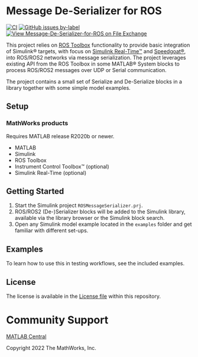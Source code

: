 # Message De-Serializer for ROS
[![CI](https://github.com/mathworks/Message-De-Serializer-for-ROS/actions/workflows/main.yml/badge.svg)](https://github.com/mathworks/Message-De-Serializer-for-ROS/actions/workflows/main.yml) [![GitHub issues by-label](https://img.shields.io/github/issues-raw/mathworks/Message-De-Serializer-for-ROS/bug)](https://github.com/mathworks/Message-De-Serializer-for-ROS/issues?q=is%3Aissue+is%3Aopen+label%3Abug) [![View Message-De-Serializer-for-ROS on File Exchange](https://www.mathworks.com/matlabcentral/images/matlab-file-exchange.svg)](https://www.mathworks.com/matlabcentral/fileexchange/105815-message-de-serializer-for-ros)

This project relies on [ROS Toolbox](https://www.mathworks.com/products/ros.html) functionality to provide basic integration of Simulink® targets, with focus on [Simulink Real-Time™](https://www.mathworks.com/products/simulink-real-time.html) and [Speedgoat®](https://www.speedgoat.com), into ROS/ROS2 networks via message serialization. The project leverages existing API from the ROS Toolbox in some MATLAB® System blocks to process ROS/ROS2 messages over UDP or Serial communication.

The project contains a small set of Serialize and De-Serialize blocks in a library together with some simple model examples.

## Setup
### MathWorks products
Requires MATLAB release R2020b or newer.
- MATLAB
- Simulink
- ROS Toolbox
- Instrument Control Toolbox™ (optional)
- Simulink Real-Time (optional)

## Getting Started
1. Start the Simulink project `ROSMessageSerializer.prj`.
2. ROS/ROS2 (De-)Serializer blocks will be added to the Simulink library, available via the library browser or the Simulink block search.
3. Open any Simulink model example located in the `examples` folder and get familiar with different set-ups.

## Examples
To learn how to use this in testing workflows, see the included examples.

## License
The license is available in the [License file](license.txt) within this repository.

# Community Support
[MATLAB Central](https://www.mathworks.com/matlabcentral)

Copyright 2022 The MathWorks, Inc.
